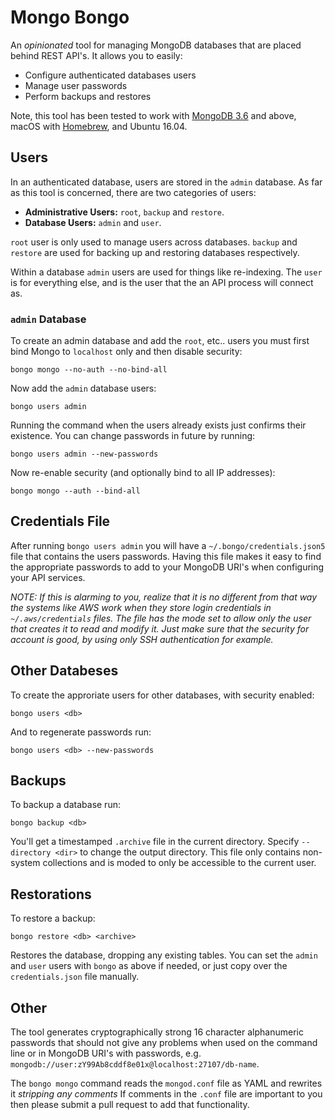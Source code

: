 # Mongo Bongo

An _opinionated_ tool for managing MongoDB databases that are placed behind REST API's.  It allows you to easily:

- Configure authenticated databases users
- Manage user passwords
- Perform backups and restores

Note, this tool has been tested to work with [MongoDB 3.6](https://docs.mongodb.com/manual/) and above, macOS with [Homebrew](https://brew.sh/), and Ubuntu 16.04.

## Users

In an authenticated database, users are stored in the `admin` database.  As far as this tool is concerned, there are two categories of users:

- **Administrative Users:** `root`, `backup` and `restore`.
- **Database Users:** `admin` and `user`.

`root` user is only used to manage users across databases. `backup` and `restore` are used for backing up and restoring databases respectively.

Within a database `admin` users are used for things like re-indexing.  The `user` is for everything else, and is the user that the an API process will connect as.

### `admin` Database

To create an admin database and add the `root`, etc.. users you must first bind Mongo to `localhost` only and then disable security:

```
bongo mongo --no-auth --no-bind-all
```

Now add the `admin` database users:

```
bongo users admin
```

Running the command when the users already exists just confirms their existence. You can change passwords in future by running:

```
bongo users admin --new-passwords
```

Now re-enable security (and optionally bind to all IP addresses):

```
bongo mongo --auth --bind-all
```

## Credentials File

After running `bongo users admin` you will have a `~/.bongo/credentials.json5` file that contains the users passwords.  Having this file makes it easy to find the appropriate passwords to add to your MongoDB URI's when configuring your API services.

_NOTE: If this is alarming to you, realize that it is no different from that way the systems like AWS work when they store login credentials in `~/.aws/credentials` files.  The file has the mode set to allow only the user that creates it to read and modify it.  Just make sure that the security for account is good, by using only SSH authentication for example._

## Other Databeses

To create the approriate users for other databases, with security enabled:

```
bongo users <db>
```

And to regenerate passwords run:

```
bongo users <db> --new-passwords
```

## Backups

To backup a database run:

```
bongo backup <db>
```

You'll get a timestamped `.archive` file in the current directory. Specify `--directory <dir>` to change the output directory.  This file only contains non-system collections and is moded to only be accessible to the current user.

## Restorations

To restore a backup:

```
bongo restore <db> <archive>
```

Restores the database, dropping any existing tables.  You can set the `admin` and `user` users with `bongo` as above if needed, or just copy over the `credentials.json` file manually.

## Other

The tool generates cryptographically strong 16 character alphanumeric passwords that should not give any problems when used on the command line or in MongoDB URI's with passwords, e.g. `mongodb://user:zY99Ab8cddf8e01x@localhost:27107/db-name`.

The `bongo mongo` command reads the `mongod.conf` file as YAML and rewrites it _stripping any comments_  If comments in the `.conf` file are important to you then please submit a pull request to add that functionality.

